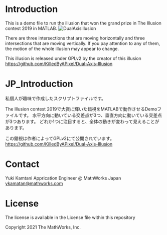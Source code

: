 # Introduction
This is a demo file to run the illusion that won the grand prize in The Illusion contest 2019 in MATLAB.
![DualAxisIllusion](https://user-images.githubusercontent.com/62166747/144692529-47548e3e-d1ec-444e-8042-a911f72a78f3.gif)

There are three intersections that are moving horizontally and three intersections that are moving vertically. If you pay attention to any of them, the motion of the whole illusion may appear to change.

This illusion is released under GPLv2 by the creator of this illusion
https://github.com/KilledByAPixel/Dual-Axis-Illusion


# JP_Introduction
私個人が趣味で作成したスクリプトファイルです。

The Illusion contest 2019で大賞に輝いた錯視をMATLABで動作させるDemoファイルです。
水平方向に動いている交差点が3つ、垂直方向に動いている交差点が3つあります。
どれか1つに注目すると、全体の動きが変わって見えることがあります。

この錯視は作者によってGPLv2にて公開されています。
https://github.com/KilledByAPixel/Dual-Axis-Illusion

# Contact

Yuki Kamtani Apprication Engineer @ MatnWorks Japan
ykamatan@mathworks.com

# License
The license is available in the License file within this repository

Copyright 2021 The MathWorks, Inc.
